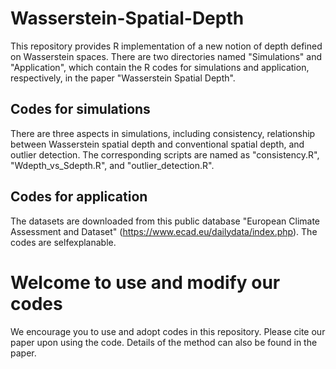 # Wasserstein-Spatial-Depth

This repository provides R implementation of a new notion of depth defined on Wasserstein spaces. 
There are two directories named "Simulations" and "Application", which contain the R codes for simulations and application, respectively, in the paper "Wasserstein Spatial Depth". 

## Codes for simulations

There are three aspects in simulations, including consistency, relationship between Wasserstein spatial depth and conventional spatial depth, and outlier detection. The corresponding scripts are named as "consistency.R", "Wdepth_vs_Sdepth.R", and "outlier_detection.R". 

## Codes for application

The datasets are downloaded from this public database "European Climate Assessment and Dataset" (https://www.ecad.eu/dailydata/index.php).
The codes are selfexplanable. 

# Welcome to use and modify our codes

We encourage you to use and adopt codes in this repository. Please cite our paper   upon using the code. 
Details of the method can also be found in the paper. 
 
